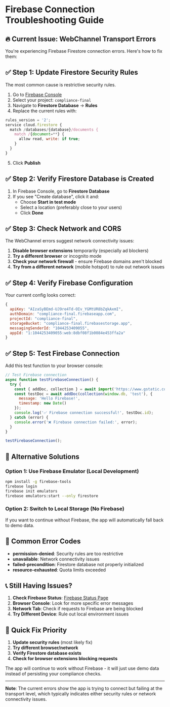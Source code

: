 # Firebase Connection Troubleshooting Guide

## 🔥 Current Issue: WebChannel Transport Errors

You're experiencing Firebase Firestore connection errors. Here's how to fix them:

## ✅ **Step 1: Update Firestore Security Rules**

The most common cause is restrictive security rules. 

1. Go to [Firebase Console](https://console.firebase.google.com/)
2. Select your project: `compliance-final`
3. Navigate to **Firestore Database** → **Rules**
4. Replace the current rules with:

```javascript
rules_version = '2';
service cloud.firestore {
  match /databases/{database}/documents {
    match /{document=**} {
      allow read, write: if true;
    }
  }
}
```

5. Click **Publish**

## ✅ **Step 2: Verify Firestore Database is Created**

1. In Firebase Console, go to **Firestore Database**
2. If you see "Create database", click it and:
   - Choose **Start in test mode**
   - Select a location (preferably close to your users)
   - Click **Done**

## ✅ **Step 3: Check Network and CORS**

The WebChannel errors suggest network connectivity issues:

1. **Disable browser extensions** temporarily (especially ad blockers)
2. **Try a different browser** or incognito mode
3. **Check your network firewall** - ensure Firebase domains aren't blocked
4. **Try from a different network** (mobile hotspot) to rule out network issues

## ✅ **Step 4: Verify Firebase Configuration**

Your current config looks correct:
```javascript
{
  apiKey: "AIzaSyBEmd-UJ9re4Td-OIv_YGMtUR8bZqkAxmI",
  authDomain: "compliance-final.firebaseapp.com",
  projectId: "compliance-final",
  storageBucket: "compliance-final.firebasestorage.app",
  messagingSenderId: "1044253409055",
  appId: "1:1044253409055:web:8dbf08f1b0084e453ffa2a"
}
```

## ✅ **Step 5: Test Firebase Connection**

Add this test function to your browser console:

```javascript
// Test Firebase connection
async function testFirebaseConnection() {
  try {
    const { addDoc, collection } = await import('https://www.gstatic.com/firebasejs/10.7.1/firebase-firestore.js');
    const testDoc = await addDoc(collection(window.db, 'test'), {
      message: 'Hello Firebase!',
      timestamp: new Date()
    });
    console.log('✅ Firebase connection successful!', testDoc.id);
  } catch (error) {
    console.error('❌ Firebase connection failed:', error);
  }
}

testFirebaseConnection();
```

## 🔧 **Alternative Solutions**

### Option 1: Use Firebase Emulator (Local Development)
```bash
npm install -g firebase-tools
firebase login
firebase init emulators
firebase emulators:start --only firestore
```

### Option 2: Switch to Local Storage (No Firebase)
If you want to continue without Firebase, the app will automatically fall back to demo data.

## 🚨 **Common Error Codes**

- **permission-denied**: Security rules are too restrictive
- **unavailable**: Network connectivity issues
- **failed-precondition**: Firestore database not properly initialized
- **resource-exhausted**: Quota limits exceeded

## 📞 **Still Having Issues?**

1. **Check Firebase Status**: [Firebase Status Page](https://status.firebase.google.com/)
2. **Browser Console**: Look for more specific error messages
3. **Network Tab**: Check if requests to Firebase are being blocked
4. **Try Different Device**: Rule out local environment issues

## 🎯 **Quick Fix Priority**

1. **Update security rules** (most likely fix)
2. **Try different browser/network**
3. **Verify Firestore database exists**
4. **Check for browser extensions blocking requests**

The app will continue to work without Firebase - it will just use demo data instead of persisting your compliance checks.

---

**Note**: The current errors show the app is trying to connect but failing at the transport level, which typically indicates either security rules or network connectivity issues.
